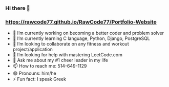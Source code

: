 ### Hi there 👋
### https://rawcode77.github.io/RawCode77/Portfolio-Website

- 🔭 I’m currently working on becoming a better coder and problem solver
- 🌱 I’m currently learning C language, Python, Django, PostgreSQL
- 👯 I’m looking to collaborate on any fitness and workout project/application
- 🤔 I’m looking for help with mastering LeetCode.com
- 💬 Ask me about my #1 cheer leader in my life
- 📫 How to reach me: 514-649-1129
- 😄 Pronouns: him/he
- ⚡ Fun fact: I speak Greek

